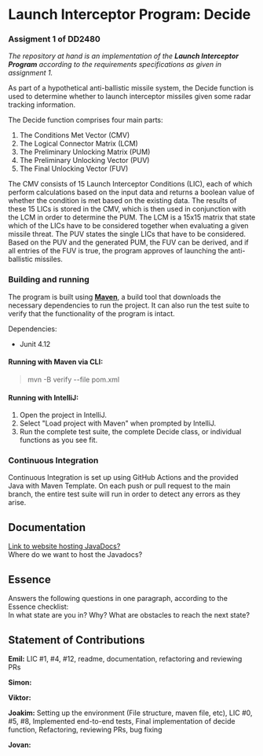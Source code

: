 # **Launch Interceptor Program: Decide**
### Assigment 1 of DD2480
*The repository at hand is an implementation of the **Launch Interceptor Program** 
according to the requirements specifications as given in assignment 1.*

As part of a hypothetical anti-ballistic missile system, the Decide function is used to determine 
whether to launch interceptor missiles given some radar tracking information.

The Decide function comprises four main parts:
1. The Conditions Met Vector (CMV)
2. The Logical Connector Matrix (LCM)
3. The Preliminary Unlocking Matrix (PUM)
4. The Preliminary Unlocking Vector (PUV)
5. The Final Unlocking Vector (FUV)

The CMV consists of 15 Launch Interceptor Conditions (LIC), each of which perform calculations based
on the input data and returns a boolean value of whether the condition is met based on the existing data.
The results of these 15 LICs is stored in the CMV, which is then used in conjunction with the LCM
in order to determine the PUM. The LCM is a 15x15 matrix that state which of the LICs have to be considered
together when evaluating a given missile threat. The PUV states the single LICs that have to be considered.
Based on the PUV and the generated PUM, the FUV can be derived,
and if all entries of the FUV is true, the program approves of launching the anti-ballistic missiles.

### Building and running
The program is built using [**Maven**](https://maven.apache.org), a build tool
that downloads the necessary dependencies to run the project. It can also run the test suite to verify that
the functionality of the program is intact.

Dependencies:
* Junit 4.12

#### Running with Maven via CLI:
>mvn -B verify --file pom.xml

#### Running with IntelliJ:
1. Open the project in IntelliJ.
2. Select "Load project with Maven" when prompted by IntelliJ. 
3. Run the complete test suite, the complete Decide class, or individual functions as you see fit.


### Continuous Integration
Continuous Integration is set up using GitHub Actions and the provided Java with Maven Template.
On each push or pull request to the main branch, the entire test suite will run in order to detect any errors as they arise.

## Documentation
[Link to website hosting JavaDocs?](https://docs.google.com)  
Where do we want to host the Javadocs?


## Essence
Answers the following questions in one paragraph, according to the Essence checklist:  
In what state are you in? Why? What are obstacles to reach the next state?

## Statement of Contributions
**Emil:** LIC #1, #4, #12, readme, documentation, refactoring and reviewing PRs

**Simon:**

**Viktor:**

**Joakim:** Setting up the environment (File structure, maven file, etc), LIC #0, #5, #8, Implemented end-to-end tests, Final implementation of decide function, Refactoring, reviewing PRs, bug fixing

**Jovan:**
